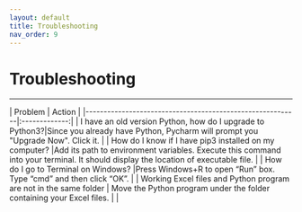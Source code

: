 ```yaml
---
layout: default
title: Troubleshooting
nav_order: 9
---
```


# Troubleshooting
<hr>
| Problem                                                   |      Action   |
|-----------------------------------------------------------|:-------------:|
| I have an old version Python, how do I upgrade to Python3?|Since you already have Python, Pycharm will prompt you "Upgrade Now". Click it. |
| How do I know if I have pip3 installed on my computer?    |Add its path to environment variables. Execute this command into your terminal. It should display the location of executable file. |
| How do I go to Terminal on Windows?                       |Press Windows+R to open “Run” box. Type “cmd” and then click “OK”.      |
| Working Excel files and Python program are not in the same folder | Move the Python program under the folder containing your Excel files. |
|
